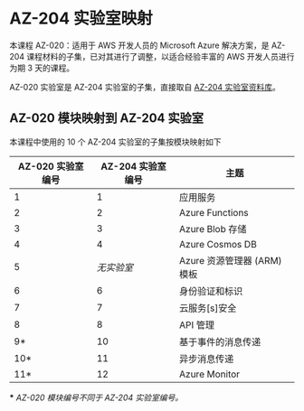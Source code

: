 ﻿# AZ-204 实验室映射

本课程 AZ-020：适用于 AWS 开发人员的 Microsoft Azure 解决方案，是 AZ-204 课程材料的子集，已对其进行了调整，以适合经验丰富的 AWS 开发人员进行为期 3 天的课程。

AZ-020 实验室是 AZ-204 实验室的子集，直接取自 [AZ-204 实验室资料库](https://github.com/MicrosoftLearning/AZ-204ZH-DevelopingSolutionsforMicrosoftAzure)。

## AZ-020 模块映射到 AZ-204 实验室

本课程中使用的 10 个 AZ-204 实验室的子集按模块映射如下

| AZ-020 实验室编号 | AZ-204 实验室编号 | 主题 |
| --- | --- | --- |
| 1 | 1 | 应用服务 |
| 2 | 2 | Azure Functions |
| 3 | 3 | Azure Blob 存储 |
| 4 | 4 | Azure Cosmos DB |
| 5 | *无实验室* | Azure 资源管理器 (ARM) 模板 |
| 6 | 6 | 身份验证和标识 |
| 7 | 7 | 云服务\[s\]安全 |
| 8 | 8 | API 管理 |
| 9* | 10 | 基于事件的消息传递 |
| 10* | 11 | 异步消息传递 |
| 11* | 12 | Azure Monitor |

**\*** *AZ-020 模块编号不同于 AZ-204 实验室编号。*
